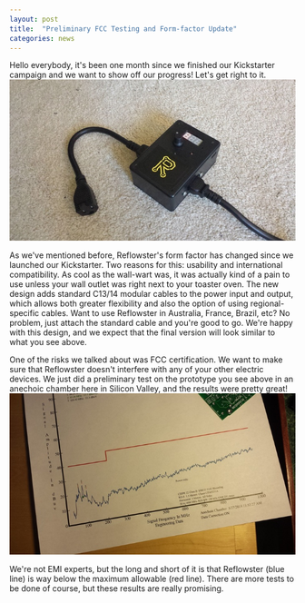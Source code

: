 ```yaml
---
layout: post
title:  "Preliminary FCC Testing and Form-factor Update"
categories: news
---
```



Hello everybody, it's been one month since we finished our Kickstarter campaign and we want to show off our progress! Let's get right to it.
<img class="showcase" src="/resources/images/updates/update_05_27_2014_1.jpg">

<!--more-->

As we've mentioned before, Reflowster's form factor has changed since we launched our Kickstarter. Two reasons for this: usability and international compatibility. As cool as the wall-wart was, it was actually kind of a pain to use unless your wall outlet was right next to your toaster oven. The new design adds standard C13/14 modular cables to the power input and output, which allows both greater flexibility and also the option of using regional-specific cables. Want to use Reflowster in Australia, France, Brazil, etc? No problem, just attach the standard cable and you're good to go. We're happy with this design, and we expect that the final version will look similar to what you see above.

One of the risks we talked about was FCC certification. We want to make sure that Reflowster doesn't interfere with any of your other electric devices. We just did a preliminary test on the prototype you see above in an anechoic chamber here in Silicon Valley, and the results were pretty great!
<img class="showcase" src="/resources/images/updates/update_05_27_2014_2.jpg">

We're not EMI experts, but the long and short of it is that Reflowster (blue line) is way below the maximum allowable (red line). There are more tests to be done of course, but these results are really promising.


